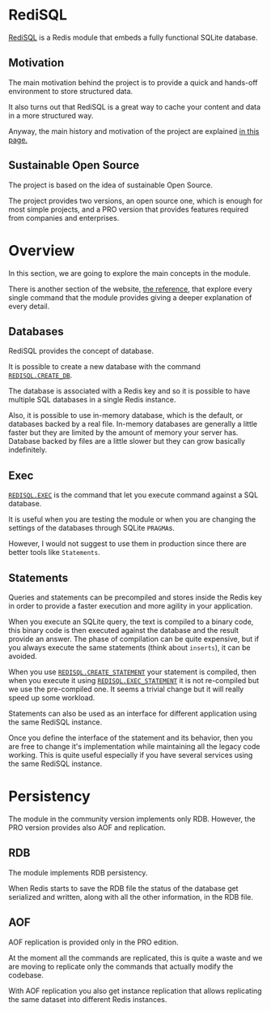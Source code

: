 # RediSQL

[RediSQL][github] is a Redis module that embeds a fully functional SQLite database.

## Motivation

The main motivation behind the project is to provide a quick and hands-off environment to store structured data.

It also turns out that RediSQL is a great way to cache your content and data in a more structured way.

Anyway, the main history and motivation of the project are explained [in this page.][motivations]

## Sustainable Open Source

The project is based on the idea of sustainable Open Source.

The project provides two versions, an open source one, which is enough for most simple projects, and a PRO version that provides features required from companies and enterprises.

# Overview

In this section, we are going to explore the main concepts in the module.

There is another section of the website, [the reference][ref], that explore every single command that the module provides giving a deeper explanation of every detail.

## Databases

RediSQL provides the concept of database.

It is possible to create a new database with the command [`REDISQL.CREATE_DB`][r:create_db].

The database is associated with a Redis key and so it is possible to have multiple SQL databases in a single Redis instance.

Also, it is possible to use in-memory database, which is the default, or databases backed by a real file. In-memory databases are generally a little faster but they are limited by the amount of memory your server has. Database backed by files are a little slower but they can grow basically indefinitely.

## Exec

[`REDISQL.EXEC`][r:exec] is the command that let you execute command against a SQL database.

It is useful when you are testing the module or when you are changing the settings of the databases through SQLite `PRAGMA`s.

However, I would not suggest to use them in production since there are better tools like `Statements`.

## Statements

Queries and statements can be precompiled and stores inside the Redis key in order to provide a faster execution and more agility in your application.

When you execute an SQLite query, the text is compiled to a binary code, this binary code is then executed against the database and the result provide an answer.
The phase of compilation can be quite expensive, but if you always execute the same statements (think about `inserts`), it can be avoided.

When you use [`REDISQL.CREATE_STATEMENT`][r:create_statement] your statement is compiled, then when you execute it using [`REDISQL.EXEC_STATEMENT`][r:exec_statement] it is not re-compiled but we use the pre-compiled one. It seems a trivial change but it will really speed up some workload.

Statements can also be used as an interface for different application using the same RediSQL instance.

Once you define the interface of the statement and its behavior, then you are free to change it's implementation while maintaining all the legacy code working.
This is quite useful especially if you have several services using the same RediSQL instance.

# Persistency

The module in the community version implements only RDB. However, the PRO version provides also AOF and replication.

## RDB

The module implements RDB persistency.

When Redis starts to save the RDB file the status of the database get serialized and written, along with all the other information, in the RDB file.

## AOF

AOF replication is provided only in the PRO edition.

At the moment all the commands are replicated, this is quite a waste and we are moving to replicate only the commands that actually modify the codebase.

With AOF replication you also get instance replication that allows replicating the same dataset into different Redis instances.


[github]: https://github.com/RedBeardLab/rediSQL
[ref]: references.md
[r:create_db]: references.md#redisqlcreate_db
[r:exec]: references.md#redisqlexec
[r:create_statement]: references.md#redisqlcreate_statement
[r:exec_statement]: references.md#redisqlexec_statement
[motivations]: motivations.md
